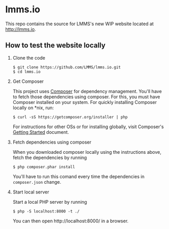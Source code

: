 lmms.io
======

This repo contains the source for LMMS's new WIP website located at http://lmms.io.

## How to test the website locally ##

1. Clone the code

	```
	$ git clone https://github.com/LMMS/lmms.io.git
	$ cd lmms.io
	```

2. Get Composer

	This project uses [Composer](http://getcomposer.org) for dependency management. You'll have to fetch those dependencies using composer. For this, you must have Composer installed on your system. For quickly installing Composer locally on *nix, run:
	
	```
	$ curl -sS https://getcomposer.org/installer | php
	```
	
	For instructions for other OSs or for installing globally, visit Composer's [Getting Started](https://getcomposer.org/doc/00-intro.md) document.
   
3. Fetch dependencies using composer

	When you downloaded composer locally using the instructions above, fetch the dependencies by running
   
	```
	$ php composer.phar install
	```
   
	You'll have to run this comand every time the dependencies in `composer.json` change.
   
4. Start local server

	Start a local PHP server by running
	
	```
	$ php -S localhost:8000 -t ./
	```
	
	You can then open http://localhost:8000/ in a browser.

